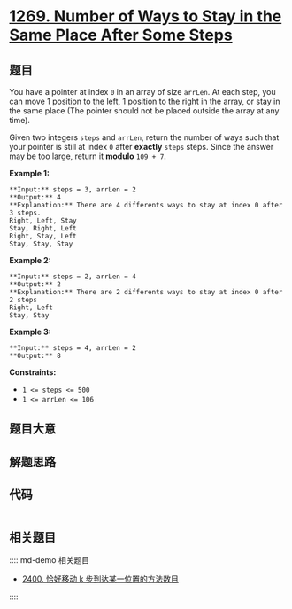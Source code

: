 # [1269. Number of Ways to Stay in the Same Place After Some Steps](https://leetcode.com/problems/number-of-ways-to-stay-in-the-same-place-after-some-steps)

## 题目

You have a pointer at index `0` in an array of size `arrLen`. At each step,
you can move 1 position to the left, 1 position to the right in the array, or
stay in the same place (The pointer should not be placed outside the array at
any time).

Given two integers `steps` and `arrLen`, return the number of ways such that
your pointer is still at index `0` after **exactly** `steps` steps. Since the
answer may be too large, return it **modulo** `109 + 7`.



**Example 1:**

    
    
    **Input:** steps = 3, arrLen = 2
    **Output:** 4
    **Explanation:** There are 4 differents ways to stay at index 0 after 3 steps.
    Right, Left, Stay
    Stay, Right, Left
    Right, Stay, Left
    Stay, Stay, Stay
    

**Example 2:**

    
    
    **Input:** steps = 2, arrLen = 4
    **Output:** 2
    **Explanation:** There are 2 differents ways to stay at index 0 after 2 steps
    Right, Left
    Stay, Stay
    

**Example 3:**

    
    
    **Input:** steps = 4, arrLen = 2
    **Output:** 8
    



**Constraints:**

  * `1 <= steps <= 500`
  * `1 <= arrLen <= 106`


## 题目大意

## 解题思路

## 代码

```javascript

```

## 相关题目

:::: md-demo 相关题目
- [2400. 恰好移动 k 步到达某一位置的方法数目](https://leetcode.com/problems/number-of-ways-to-reach-a-position-after-exactly-k-steps)

::::
